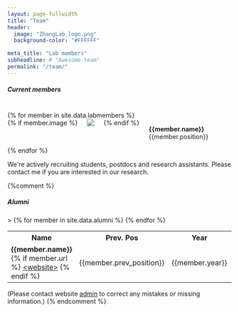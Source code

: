 ```yaml
---
layout: page-fullwidth
title: "Team"
header:
  image: "ZhangLab_logo.png"
  background-color: "#FFFFFF"

meta_title: "Lab members"
subheadline: # "Awesome team"
permalink: "/team/"
---
```

##### Current members
<br>
<div class ="row">
{% for member in site.data.labmembers %}
 <div class = "small-12 medium-6 large-3 columns">
 {% if member.image %}  <img src="{{site.urlimg}}{{member.image}}"> {% endif %}
 <p> <b>{{member.name}}</b>
  <br>
 {{member.position}} <br>
  </p>
 </div> <!-- small-12 large-4 columns -->
{% endfor %}
</div>

We're actively recruiting students, postdocs and research assistants. Please contact me if you are interested in our research. 

{%comment %}

##### Alumni

<table>
 <tr><th> Name </th> <th>Prev. Pos</th>><th> Year</th> <th> Curr. Pos </th> </tr>
{% for member in site.data.alumni %}
 <tr>
 <td> <b>{{member.name}} </b>
 {% if member.url %} <a href="{{member.url}}"> &lt;website&gt;</a> {% endif %} </td>
 <td> {{member.prev_position}} </td>
 <td>{{member.year}} </td>
 <td>{{member.curr_position}} </td>
 </tr>
{% endfor %}
</table>

(Please contact website <a href="mailto:zhangyanxiao@westlake.edu.cn">admin</a> to correct any mistakes or missing information.)
{% endcomment %}



